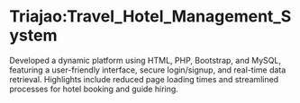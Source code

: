 # Triajao:Travel_Hotel_Management_System
Developed a dynamic platform using HTML, PHP, Bootstrap, and MySQL, featuring a user-friendly interface, secure login/signup, and real-time data retrieval. Highlights include reduced page loading times and streamlined processes for hotel booking and guide hiring.
